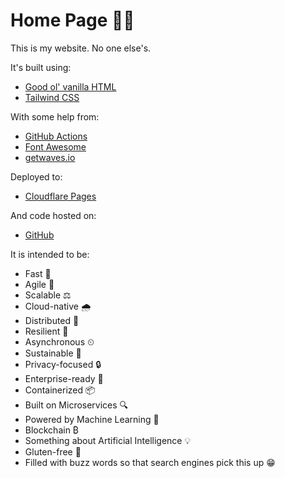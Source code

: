 # Home Page 🏡📄

This is my website. No one else's.

It's built using:

- [Good ol' vanilla HTML](https://developer.mozilla.org/en-US/docs/Web/HTML)
- [Tailwind CSS](https://tailwindcss.com/)

With some help from:

- [GitHub Actions](https://github.com/features/actions/)
- [Font Awesome](https://fontawesome.com/)
- [getwaves.io](https://getwaves.io/)

Deployed to:

- [Cloudflare Pages](https://pages.cloudflare.com/)

And code hosted on:

- [GitHub](https://github.com/MarcelMichau/home-page)

It is intended to be:

- Fast 🐌
- Agile 🐢
- Scalable ⚖️
- Cloud-native 🌧️
- Distributed 🎊
- Resilient 🔨
- Asynchronous ⏲
- Sustainable 🌲
- Privacy-focused 🔒
- Enterprise-ready 🏢
- Containerized 📦
- Built on Microservices 🔍
- Powered by Machine Learning 🤖
- Blockchain ₿
- Something about Artificial Intelligence 💡
- Gluten-free 🍕
- Filled with buzz words so that search engines pick this up 😁
